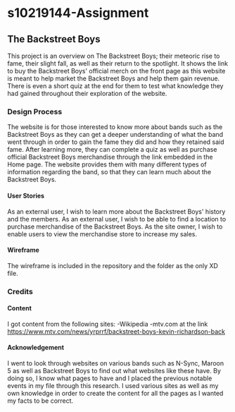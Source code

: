 # s10219144-Assignment

## The Backstreet Boys

This project is an overview on The Backstreet Boys; their meteoric rise to fame, their slight fall, as well as their return to the spotlight. It shows the link to buy the Backstreet Boys' official merch on the front page as this website is meant to help market the Backstreet Boys and help them gain revenue. There is even a short quiz at the end for them to test what knowledge they had gained throughout their exploration of the website.

### Design Process

The website is for those interested to know more about bands such as the Backstreet Boys as they can get a deeper understanding of what the band went through in order to gain the fame they did and how they retained said fame. After learning more, they can complete a quiz as well as purchase official Backstreet Boys merchandise through the link embedded in the Home page. The website provides them with many different types of information regarding the band, so that they can learn much about the Backstreet Boys.

#### User Stories

As an external user, I wish to learn more about the Backstreet Boys' history and the members.
As an external user, I wish to be able to find a location to purchase merchandise of the Backstreet Boys.
As the site owner, I wish to enable users to view the merchandise store to increase my sales.

#### Wireframe

The wireframe is included in the repository and the folder as the only XD file.

### Credits

#### Content

I got content from the following sites:
-Wikipedia
-mtv.com at the link https://www.mtv.com/news/yrprrf/backstreet-boys-kevin-richardson-back

#### Acknowledgement

I went to look through websites on various bands such as N-Sync, Maroon 5 as well as Backstreet Boys to find out what websites like these have.
By doing so, I know what pages to have and I placed the previous notable events in my file through this research.
I used various sites as well as my own knowledge in order to create the content for all the pages as I wanted my facts to be correct.
